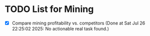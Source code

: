 # TODO List for Mining

- [x] Compare mining profitability vs. competitors  (Done at Sat Jul 26 22:25:02 2025: No actionable real task found.)